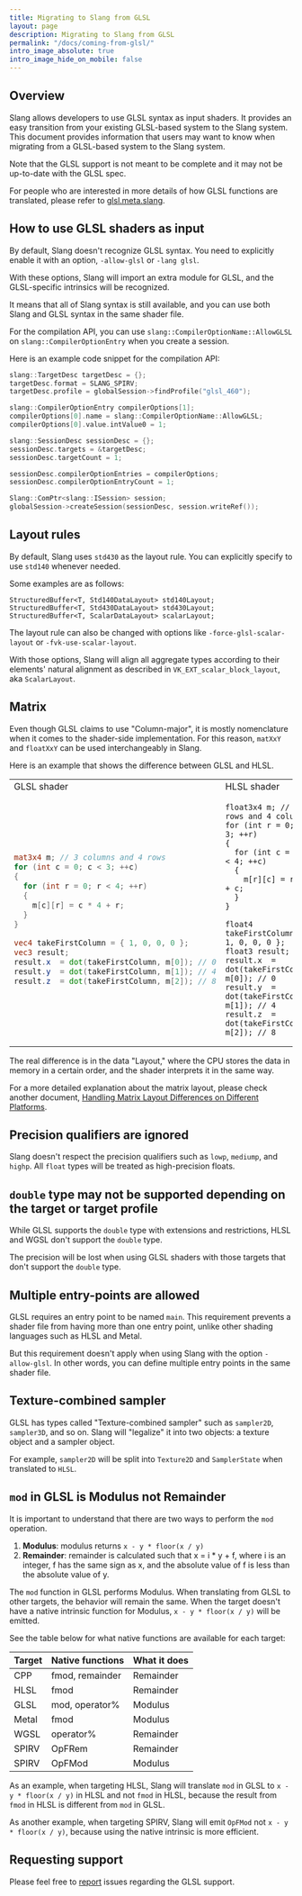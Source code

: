 ```yaml
---
title: Migrating to Slang from GLSL
layout: page
description: Migrating to Slang from GLSL
permalink: "/docs/coming-from-glsl/"
intro_image_absolute: true
intro_image_hide_on_mobile: false
---
```



## Overview
Slang allows developers to use GLSL syntax as input shaders. It provides an easy transition from your existing GLSL-based system to the Slang system. This document provides information that users may want to know when migrating from a GLSL-based system to the Slang system.

Note that the GLSL support is not meant to be complete and it may not be up-to-date with the GLSL spec.

For people who are interested in more details of how GLSL functions are translated, please refer to [glsl.meta.slang](https://github.com/shader-slang/slang/blob/master/source/slang/glsl.meta.slang).

## How to use GLSL shaders as input
By default, Slang doesn't recognize GLSL syntax. You need to explicitly enable it with an option, `-allow-glsl` or `-lang glsl`.

With these options, Slang will import an extra module for GLSL, and the GLSL-specific intrinsics will be recognized.

It means that all of Slang syntax is still available, and you can use both Slang and GLSL syntax in the same shader file.

For the compilation API, you can use `slang::CompilerOptionName::AllowGLSL` on `slang::CompilerOptionEntry` when you create a session.

Here is an example code snippet for the compilation API:
```cpp
slang::TargetDesc targetDesc = {};
targetDesc.format = SLANG_SPIRV;
targetDesc.profile = globalSession->findProfile("glsl_460");

slang::CompilerOptionEntry compilerOptions[1];
compilerOptions[0].name = slang::CompilerOptionName::AllowGLSL;
compilerOptions[0].value.intValue0 = 1;

slang::SessionDesc sessionDesc = {};
sessionDesc.targets = &targetDesc;
sessionDesc.targetCount = 1;

sessionDesc.compilerOptionEntries = compilerOptions;
sessionDesc.compilerOptionEntryCount = 1;

Slang::ComPtr<slang::ISession> session;
globalSession->createSession(sessionDesc, session.writeRef());
```

## Layout rules
By default, Slang uses `std430` as the layout rule. You can explicitly specify to use `std140` whenever needed.

Some examples are as follows:
```
StructuredBuffer<T, Std140DataLayout> std140Layout;
StructuredBuffer<T, Std430DataLayout> std430Layout;
StructuredBuffer<T, ScalarDataLayout> scalarLayout;
```

The layout rule can also be changed with options like `-force-glsl-scalar-layout` or `-fvk-use-scalar-layout`.

With those options, Slang will align all aggregate types according to their elements' natural alignment as described in `VK_EXT_scalar_block_layout`, aka `ScalarLayout`.

## Matrix
Even though GLSL claims to use "Column-major", it is mostly nomenclature when it comes to the shader-side implementation. For this reason, `matXxY` and `floatXxY` can be used interchangeably in Slang.

Here is an example that shows the difference between GLSL and HLSL.
<table>
<tr><td>GLSL shader</td><td>HLSL shader</td></tr>
<tr><td>
  
```glsl
mat3x4 m; // 3 columns and 4 rows
for (int c = 0; c < 3; ++c)
{
  for (int r = 0; r < 4; ++r)
  {
    m[c][r] = c * 4 + r;
  }
}

vec4 takeFirstColumn = { 1, 0, 0, 0 };
vec3 result;
result.x  = dot(takeFirstColumn, m[0]); // 0
result.y  = dot(takeFirstColumn, m[1]); // 4
result.z  = dot(takeFirstColumn, m[2]); // 8
```
</td><td>
  
```hlsl
float3x4 m; // 3 rows and 4 columns
for (int r = 0; r < 3; ++r)
{
  for (int c = 0; c < 4; ++c)
  {
    m[r][c] = r * 4 + c;
  }
}

float4 takeFirstColumn = { 1, 0, 0, 0 };
float3 result;
result.x  = dot(takeFirstColumn, m[0]); // 0
result.y  = dot(takeFirstColumn, m[1]); // 4
result.z  = dot(takeFirstColumn, m[2]); // 8
```
</td></tr></table>

The real difference is in the data "Layout," where the CPU stores the data in memory in a certain order, and the shader interprets it in the same way.

For a more detailed explanation about the matrix layout, please check another document, [Handling Matrix Layout Differences on Different Platforms](https://shader-slang.com/slang/user-guide/a1-01-matrix-layout.html).

## Precision qualifiers are ignored
Slang doesn't respect the precision qualifiers such as `lowp`, `mediump`, and `highp`. All `float` types will be treated as high-precision floats.

## `double` type may not be supported depending on the target or target profile
While GLSL supports the `double` type with extensions and restrictions, HLSL and WGSL don't support the `double` type.

The precision will be lost when using GLSL shaders with those targets that don't support the `double` type.

## Multiple entry-points are allowed
GLSL requires an entry point to be named `main`. This requirement prevents a shader file from having more than one entry point, unlike other shading languages such as HLSL and Metal.

But this requirement doesn't apply when using Slang with the option `-allow-glsl`. In other words, you can define multiple entry points in the same shader file.

## Texture-combined sampler
GLSL has types called "Texture-combined sampler" such as `sampler2D`, `sampler3D`, and so on. Slang will "legalize" it into two objects: a texture object and a sampler object.

For example, `sampler2D` will be split into `Texture2D` and `SamplerState` when translated to `HLSL`.

## `mod` in GLSL is Modulus not Remainder
It is important to understand that there are two ways to perform the `mod` operation.
 1. **Modulus**: modulus returns `x - y * floor(x / y)`
 2. **Remainder**: remainder is calculated such that x = i * y + f, where i is an integer, f has the same sign as x, and the absolute value of f is less than the absolute value of y.

The `mod` function in GLSL performs Modulus. When translating from GLSL to other targets, the behavior will remain the same. When the target doesn't have a native intrinsic function for Modulus, `x - y * floor(x / y)` will be emitted.

See the table below for what native functions are available for each target:

| Target | Native functions | What it does |
|--------|------------------|--------------|
| CPP    | fmod, remainder  | Remainder    |
| HLSL   | fmod             | Remainder    |
| GLSL   | mod, operator%   | Modulus      |
| Metal  | fmod             | Modulus      |
| WGSL   | operator%        | Remainder    |
| SPIRV  | OpFRem           | Remainder    |
| SPIRV  | OpFMod           | Modulus      |

As an example, when targeting HLSL, Slang will translate `mod` in GLSL to `x - y * floor(x / y)` in HLSL and not `fmod` in HLSL, because the result from `fmod` in HLSL is different from `mod` in GLSL.

As another example, when targeting SPIRV, Slang will emit `OpFMod` not `x - y * floor(x / y)`, because using the native intrinsic is more efficient.

## Requesting support
Please feel free to [report](https://github.com/shader-slang/slang/issues) issues regarding the GLSL support.
